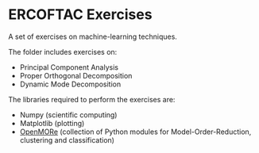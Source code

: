 # ERCOFTAC Exercises

A set of exercises on machine-learning techniques.

The folder includes exercises on:
- Principal Component Analysis
- Proper Orthogonal Decomposition
- Dynamic Mode Decomposition

The libraries required to perform the exercises are:
- Numpy (scientific computing)
- Matplotlib (plotting)
- [OpenMORe](https://github.com/gdalessi/OpenMORe) (collection of Python modules for Model-Order-Reduction, clustering and classification)
